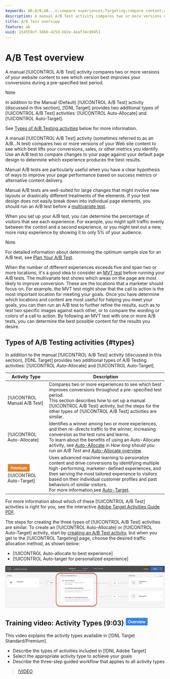 ```yaml
---
keywords: AB;A/B;AB...n;compare experiences;Targeting;compare content;auto-target;auto-allocate
description: A manual A/B Test activity compares two or more versions of your website content to see which version best improves your conversions during a pre-specified test period.
title: A/B Test overview
feature: ab
uuid: 154559cf-58bb-425d-bb2e-4eaf34c89451
---
```


# A/B Test overview

A manual [!UICONTROL A/B Test] activity compares two or more versions of your website content to see which version best improves your conversions during a pre-specified test period.

>[!NOTE]
>
>In addition to the Manual (Default) [!UICONTROL A/B Test] activity (discussed in this section), [!DNL Target] provides two additional types of [!UICONTROL A/B Test] activities: [!UICONTROL Auto-Allocate] and [!UICONTROL Auto-Target].
>
>See [Types of A/B Testing activities](#types) below for more information.

A manual [!UICONTROL A/B Test] activity (sometimes referred to as an A/B...N test) compares two or more versions of your Web site content to see which best lifts your conversions, sales, or other metrics you identify. Use an A/B test to compare changes to your page against your default page design to determine which experience produces the best results.

Manual A/B tests are particularly useful when you have a clear hypothesis of ways to improve your page performance based on success metrics or alternative content delivery.

Manual A/B tests are well-suited for large changes that might involve new layouts or drastically different treatments of the elements. If your test design does not easily break down into individual page elements, you should run an A/B test before a [multivariate test](/help/c-activities/c-multivariate-testing/multivariate-testing.md).

When you set up your A/B test, you can determine the percentage of visitors that see each experience. For example, you might split traffic evenly between the control and a second experience, or you might test out a new, more risky experience by showing it to only 5% of your audience.

>[!NOTE]
>
>For detailed information about determining the optimum sample size for an A/B test, see [Plan Your A/B Test](../../c-activities/t-test-ab/sample-size-determination.md#concept_2801F552DB874C20B8A17C1B774C0383).

When the number of different experiences exceeds five and span two or more locations, it's a good idea to consider an [MVT test](/help/c-activities/c-multivariate-testing/multivariate-testing.md) before running your A/B tests. The multivariate test shows which areas on the page are most likely to improve conversion. These are the locations that a marketer should focus on. For example, the MVT test might show that the call to action is the most important location for meeting your goals. Once you have determine which locations and content are most useful for helping you meet your goals, you can then run an A/B test to further refine the results, such as to test two specific images against each other, or to compare the wording or colors of a call to action. By following an MVT test with one or more A/B tests, you can determine the best possible content for the results you desire.

## Types of A/B Testing activities {#types}

In addition to the manual [!UICONTROL A/B Test] activity (discussed in this section), [!DNL Target] provides two additional types of A/B Testing activities: [!UICONTROL Auto-Allocate] and [!UICONTROL Auto-Target].

|Activity Type|Description|
| --- | --- |
|[!UICONTROL Manual A/B Test]|Compares two or more experiences to see which best improves conversions throughout a pre-specified test period.<br>This section describes how to set up a manual [!UICONTROL A/B Test] activity, but the steps for the other types of [!UICONTROL A/B Test] activities are similar.|
|[!UICONTROL Auto-Allocate]|Identifies a winner among two or more experiences, and then re-directs traffic to the winner, increasing conversion as the test runs and learns.<br>To learn about the benefits of using an Auto-Allocate activity, see [Auto-Allocate](/help/c-activities/t-test-ab/sample-size-determination.md#auto-allocate) in *How long should you run an A/B Test* and [Auto-Allocate overview](/help/c-activities/automated-traffic-allocation/automated-traffic-allocation.md).|
|![Premium badge](/help/assets/premium.png) [!UICONTROL Auto-Target]|Uses advanced machine learning to personalize content and drive conversions by identifying multiple high-performing, marketer-defined experiences, and then serving the most tailored experience to visitors based on their individual customer profiles and past behaviors of similar visitors.<br>For more information,see [Auto-Target](/help/c-activities/auto-target-to-optimize.md).|

For more information about which of these [!UICONTROL A/B Test] activities is right for you, see the interactive [Adobe Target Activities Guide PDF](/help/c-activities/target-activities-guide.md).

The steps for creating the three types of [!UICONTROL A/B Test] activities are similar. To create an [!UICONTROL Auto-Allocate] or [!UICONTROL Auto-Target] activity, start by [creating an A/B Test activity](/help/c-activities/t-test-ab/t-test-create-ab/test-create-ab.md), but when you get to the [!UICONTROL Targeting] page, choose the desired traffic allocation method, as shown below:

* [!UICONTROL Auto-allocate to best experience]
* [!UICONTROL Auto-target for personalized experience]

![Traffic Allocation Method settings](/help/c-activities/t-test-ab/t-test-create-ab/assets/traffic-allocation-method.png)

## Training video: Activity Types (9:03) ![Overview badge](/help/assets/overview.png) 

This video explains the activity types available in [!DNL Target Standard/Premium].

* Describe the types of activities included in [!DNL Adobe Target] 
* Select the appropriate activity type to achieve your goals 
* Describe the three-step guided workflow that applies to all activity types

>[!VIDEO](https://video.tv.adobe.com/v/17386) 
